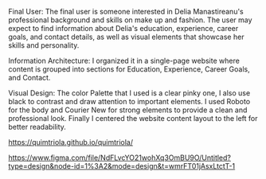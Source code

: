 Final User:
The final user is someone interested in Delia Manastireanu's professional background and skills on make up and fashion.
The user may expect to find information about Delia's education, experience, career goals, and contact details, as well as visual elements that showcase her skills and personality.

Information Architecture:
I organized it in a single-page website where content is grouped into sections for Education, Experience, Career Goals, and Contact. 

Visual Design:
The color Palette that I used is a clear pinky one, I also use black to contrast and draw attention to important elements.
I used Roboto for the body and Courier New for strong elements to provide a clean and professional look.
Finally I centered the website content layout to the left for better readability.

https://quimtriola.github.io/quimtriola/

https://www.figma.com/file/NdFLvcYO21wohXq3OmBU9O/Untitled?type=design&node-id=1%3A2&mode=design&t=wmrFT01jAsxLtctT-1
